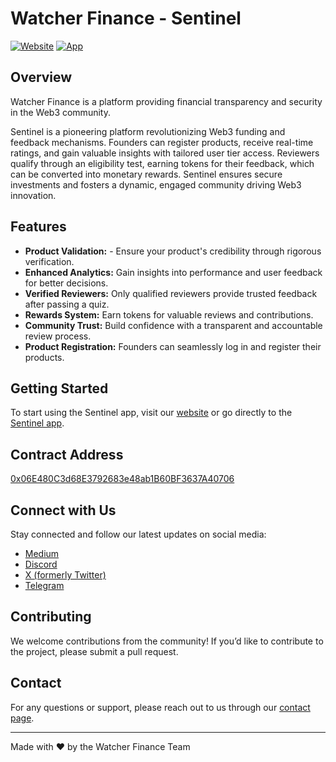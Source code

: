 # Watcher Finance - Sentinel

[![Website](https://img.shields.io/website?url=https%3A%2F%2Fwatcher.finance%2F)](https://watcher.finance/)
[![App](https://img.shields.io/badge/App-Sentinel-brightgreen)](https://sentinel.watcher.finance)

## Overview

Watcher Finance is a platform providing financial transparency and security in the Web3 community.

Sentinel is a pioneering platform revolutionizing Web3 funding and feedback mechanisms. Founders can register products, receive real-time ratings, and gain valuable insights with tailored user tier access. Reviewers qualify through an eligibility test, earning tokens for their feedback, which can be converted into monetary rewards. Sentinel ensures secure investments and fosters a dynamic, engaged community driving Web3 innovation.

## Features


- **Product Validation:** - Ensure your product's credibility through rigorous verification.
- **Enhanced Analytics:** Gain insights into performance and user feedback for better decisions.
- **Verified Reviewers:** Only qualified reviewers provide trusted feedback after passing a quiz.
- **Rewards System:** Earn tokens for valuable reviews and contributions.
- **Community Trust:** Build confidence with a transparent and accountable review process.
- **Product Registration:** Founders can seamlessly log in and register their products.


## Getting Started

To start using the Sentinel app, visit our [website](https://watcher.finance/) or go directly to the [Sentinel app](https://sentinel.watcher.finance).

## Contract Address  

[0x06E480C3d68E3792683e48ab1B60BF3637A40706](https://ozonescan.io/address/0x06E480C3d68E3792683e48ab1B60BF3637A40706/contracts#address-tabs)

## Connect with Us

Stay connected and follow our latest updates on social media:

- [Medium](https://medium.com/@WAFI_Sentinel)
- [Discord](https://discord.com/invite/XtJySJQwB6)
- [X (formerly Twitter)](https://x.com/WAFI_Sentinel)
- [Telegram](https://t.me/watcherfinance_official)

## Contributing

We welcome contributions from the community! If you’d like to contribute to the project, please  submit a pull request.

## Contact

For any questions or support, please reach out to us through our [contact page](https://watcher.finance/contact).

---

Made with ❤️ by the Watcher Finance Team
